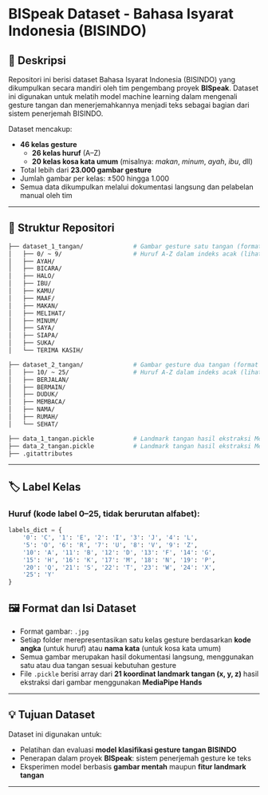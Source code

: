 # BISpeak Dataset - Bahasa Isyarat Indonesia (BISINDO)

## 📌 Deskripsi

Repositori ini berisi dataset Bahasa Isyarat Indonesia (BISINDO) yang dikumpulkan secara mandiri oleh tim pengembang proyek **BISpeak**. Dataset ini digunakan untuk melatih model machine learning dalam mengenali gesture tangan dan menerjemahkannya menjadi teks sebagai bagian dari sistem penerjemah BISINDO.

Dataset mencakup:

- **46 kelas gesture**  
  - **26 kelas huruf** (A–Z)  
  - **20 kelas kosa kata umum** (misalnya: *makan*, *minum*, *ayah*, *ibu*, dll)
- Total lebih dari **23.000 gambar gesture**
- Jumlah gambar per kelas: ±500 hingga 1.000
- Semua data dikumpulkan melalui dokumentasi langsung dan pelabelan manual oleh tim

---

## 📂 Struktur Repositori

```bash
├── dataset_1_tangan/              # Gambar gesture satu tangan (format .jpg)
│   ├── 0/ ~ 9/                    # Huruf A-Z dalam indeks acak (lihat label di bawah)
│   ├── AYAH/
│   ├── BICARA/
│   ├── HALO/
│   ├── IBU/
│   ├── KAMU/
│   ├── MAAF/
│   ├── MAKAN/
│   ├── MELIHAT/
│   ├── MINUM/
│   ├── SAYA/
│   ├── SIAPA/
│   ├── SUKA/
│   └── TERIMA KASIH/

├── dataset_2_tangan/              # Gambar gesture dua tangan (format .jpg)
│   ├── 10/ ~ 25/                  # Huruf A-Z dalam indeks acak (lihat label di bawah)
│   ├── BERJALAN/
│   ├── BERMAIN/
│   ├── DUDUK/
│   ├── MEMBACA/
│   ├── NAMA/
│   ├── RUMAH/
│   └── SEHAT/

├── data_1_tangan.pickle           # Landmark tangan hasil ekstraksi MediaPipe (satu tangan)
├── data_2_tangan.pickle           # Landmark tangan hasil ekstraksi MediaPipe (dua tangan)
├── .gitattributes                 

```


---

## 🏷️ Label Kelas

### Huruf (kode label 0–25, tidak berurutan alfabet):

```python
labels_dict = {
    '0': 'C', '1': 'E', '2': 'I', '3': 'J', '4': 'L',
    '5': 'O', '6': 'R', '7': 'U', '8': 'V', '9': 'Z',
    '10': 'A', '11': 'B', '12': 'D', '13': 'F', '14': 'G',
    '15': 'H', '16': 'K', '17': 'M', '18': 'N', '19': 'P',
    '20': 'Q', '21': 'S', '22': 'T', '23': 'W', '24': 'X',
    '25': 'Y'
}
```
## 🖼️ Format dan Isi Dataset

- Format gambar: `.jpg`
- Setiap folder merepresentasikan satu kelas gesture berdasarkan **kode angka** (untuk huruf) atau **nama kata** (untuk kosa kata umum)
- Semua gambar merupakan hasil dokumentasi langsung, menggunakan satu atau dua tangan sesuai kebutuhan gesture
- File `.pickle` berisi array dari **21 koordinat landmark tangan (x, y, z)** hasil ekstraksi dari gambar menggunakan **MediaPipe Hands**

---

## 💡 Tujuan Dataset

Dataset ini digunakan untuk:

- Pelatihan dan evaluasi **model klasifikasi gesture tangan BISINDO**
- Penerapan dalam proyek **BISpeak**: sistem penerjemah gesture ke teks 
- Eksperimen model berbasis **gambar mentah** maupun **fitur landmark tangan**

---






